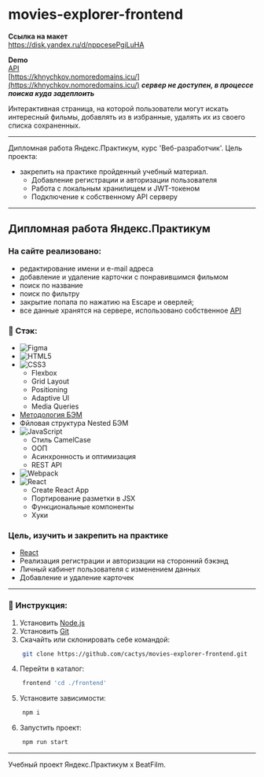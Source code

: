 # movies-explorer-frontend
**Ссылка на макет**  
https://disk.yandex.ru/d/nppcesePgiLuHA

**Demo**  
[API](https://github.com/cactys/movies-explorer-api)  
[https://khnychkov.nomoredomains.icu/](https://khnychkov.nomoredomains.icu/) ***сервер не доступен, в процессе поиска куда задеплоить***

Интерактивная страница, на которой пользователи могут искать интересный фильмы, добавлять из в избранные, удалять их из своего списка сохраненных.  

---
Дипломная работа Яндекс.Практикум, курс 'Веб-разработчик'.
Цель проекта:
+ закрепить на практике пройденный учебный материал.
  - Добавление регистрации и авторизации пользователя
  - Работа c локальным хранилищем и JWT-токеном
  - Подключение к собственному API серверу

---
## Дипломная работа Яндекс.Практикум

### На сайте реализовано:
  - редактирование имени и e-mail адреса
  - добавление и удаление карточки с понравившимся фильмом
  - поиск по название
  - поиск по фильтру
  - закрытие попапа по нажатию на Escape и оверлей;
  - все данные хранятся на сервере, использовано собственное [API](https://github.com/cactys/movies-explorer-api)

### 🔨 Стэк:
+ ![Figma](https://img.shields.io/badge/figma-%23F24E1E.svg?style=for-the-badge&logo=figma&logoColor=white)
+ ![HTML5](https://img.shields.io/badge/html5-%23E34F26.svg?style=for-the-badge&logo=html5&logoColor=white)
+ ![CSS3](https://img.shields.io/badge/css3-%231572B6.svg?style=for-the-badge&logo=css3&logoColor=white)
  - Flexbox
  - Grid Layout
  - Positioning
  - Adaptive UI
  - Media Queries
+ [Методология БЭМ](https://ru.bem.info/methodology/)
+ Фйловая структура Nested БЭМ
+ ![JavaScript](https://img.shields.io/badge/javascript-%23323330.svg?style=for-the-badge&logo=javascript&logoColor=%23F7DF1E)
  - Стиль CamelCase
  - ООП
  - Асинхронность и оптимизация
  - REST API
+ ![Webpack](https://img.shields.io/badge/webpack-%238DD6F9.svg?style=for-the-badge&logo=webpack&logoColor=black)
+ ![React](https://img.shields.io/badge/react-%2320232a.svg?style=for-the-badge&logo=react&logoColor=%2361DAFB)
  - Create React App
  - Портирование разметки в JSX
  - Функциональные компоненты
  - Хуки

### Цель, изучить и закрепить на практике
+ [React](https://ru.reactjs.org/docs/getting-started.html)
+ Реализация регистрации и авторизации на сторонний бэкэнд
+ Личный кабинет пользователя с изменением данных
+ Добавление и удаление карточек

---
### 🔧 Инструкция:
1. Установить [Node.js](https://nodejs.org/en/ "ссылка на сайт Node.js")
2. Установить [Git](https://git-scm.com/ "ссылка на сайт Git")
3. Скачайть или склонировать себе командой:
```sh
    git clone https://github.com/cactys/movies-explorer-frontend.git
```
4. Перейти в каталог:
```sh
    frontend 'cd ./frontend'
```
5. Установите зависимости:
```sh
    npm i
```
6. Запустить проект:
```sh
    npm run start
```
---
Учебный проект Яндекс.Практикум х BeatFilm.
